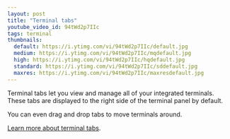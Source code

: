 ```yaml
---
layout: post
title: "Terminal tabs"
youtube_video_id: 94tWd2p7IIc
tags: terminal
thumbnails:
  default: https://i.ytimg.com/vi/94tWd2p7IIc/default.jpg
  medium: https://i.ytimg.com/vi/94tWd2p7IIc/mqdefault.jpg
  high: https://i.ytimg.com/vi/94tWd2p7IIc/hqdefault.jpg
  standard: https://i.ytimg.com/vi/94tWd2p7IIc/sddefault.jpg
  maxres: https://i.ytimg.com/vi/94tWd2p7IIc/maxresdefault.jpg
---
```


Terminal tabs let you view and manage all of your integrated terminals. These tabs are displayed to the right side of the terminal panel by default.

You can even drag and drop tabs to move terminals around.

[Learn more about terminal tabs](https://code.visualstudio.com/docs/editor/integrated-terminal#_managing-terminals).
